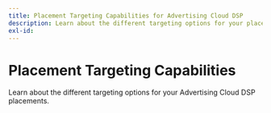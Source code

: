 ```yaml
---
title: Placement Targeting Capabilities for Advertising Cloud DSP
description: Learn about the different targeting options for your placements.
exl-id: 
---
```

# Placement Targeting Capabilities

Learn about the different targeting options for your Advertising Cloud DSP placements.

<!--
>[!VIDEO]()
-->
